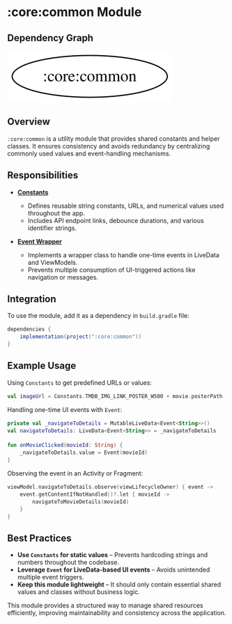 # :core:common Module  

## Dependency Graph  

![Dependency graph](../../docs/images/module-graphs/core-common.svg)  

## Overview  

`:core:common` is a utility module that provides shared constants and helper classes. It ensures consistency and avoids redundancy by centralizing commonly used values and event-handling mechanisms.  

## Responsibilities  

- **[Constants](../common/src/main/kotlin/com/waffiq/bazz_movies/core/common/utils/Constants.kt)**  
  - Defines reusable string constants, URLs, and numerical values used throughout the app.  
  - Includes API endpoint links, debounce durations, and various identifier strings.  

- **[Event Wrapper](../common/src/main/kotlin/com/waffiq/bazz_movies/core/common/utils/Event.kt)**  
  - Implements a wrapper class to handle one-time events in LiveData and ViewModels.  
  - Prevents multiple consumption of UI-triggered actions like navigation or messages.  

## Integration  

To use the module, add it as a dependency in `build.gradle` file:  

```gradle
dependencies {
    implementation(project(":core:common"))
}
```  

## Example Usage  

Using `Constants` to get predefined URLs or values:  

```kotlin
val imageUrl = Constants.TMDB_IMG_LINK_POSTER_W500 + movie.posterPath
```  

Handling one-time UI events with `Event`:  

```kotlin
private val _navigateToDetails = MutableLiveData<Event<String>>()
val navigateToDetails: LiveData<Event<String>> = _navigateToDetails

fun onMovieClicked(movieId: String) {
    _navigateToDetails.value = Event(movieId)
}
```

Observing the event in an Activity or Fragment:  

```kotlin
viewModel.navigateToDetails.observe(viewLifecycleOwner) { event ->
    event.getContentIfNotHandled()?.let { movieId ->
        navigateToMovieDetails(movieId)
    }
}
```

## Best Practices  

- **Use `Constants` for static values** – Prevents hardcoding strings and numbers throughout the codebase.  
- **Leverage `Event` for LiveData-based UI events** – Avoids unintended multiple event triggers.  
- **Keep this module lightweight** – It should only contain essential shared values and classes without business logic.  

This module provides a structured way to manage shared resources efficiently, improving maintainability and consistency across the application.
